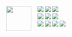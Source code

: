 <div>
  <div><img height="68" width="68" src="https://github.com/user-attachments/assets/b17bee5c-f693-4fb2-8f62-b459f222da2e" align="left" /></div> 
  <div>
    　<a href="#"><img src="https://img.shields.io/badge/-Javascript-white?logo=javascript&logoColor=black" /></a>
    <a href="#"><img src="https://img.shields.io/badge/-Typescript-white?logo=typescript&logoColor=black" /></a>
    <a href="#"><img src="https://img.shields.io/badge/-Rust-white?logo=rust&logoColor=black" /></a>
  </div> 
  <div>
    　<a href="#"><img src="https://img.shields.io/badge/-Python-white?logo=python&logoColor=black" /></a>
    <a href="#"><img src="https://img.shields.io/badge/-OpenJDK-white?logo=openjdk&logoColor=black" /></a>
    <a href="#"><img src="https://img.shields.io/badge/-NextJS-white?logo=next.js&logoColor=black" /></a>
  </div>
  <div>
    　<a href="#"><img src="https://img.shields.io/badge/-React-white?logo=react&logoColor=black" /></a>
    <a href="#"><img src="https://img.shields.io/badge/-Tailwind-white?logo=tailwind%20css&logoColor=black" /></a>
    <a href="#"><img src="https://img.shields.io/badge/-Git-white?logo=git&logoColor=black" /></a>
    <a href="#"><img src="https://img.shields.io/badge/-Vite-white?logo=vite&logoColor=black" /> </a>
  </div> 
</div>
